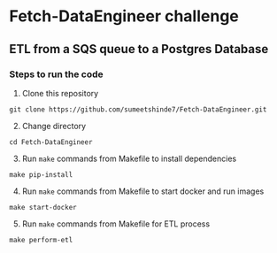 # Fetch-DataEngineer challenge

## ETL from a SQS queue to a Postgres Database

### Steps to run the code
1. Clone this repository
  ```
  git clone https://github.com/sumeetshinde7/Fetch-DataEngineer.git
  ```
2. Change directory
  ```
  cd Fetch-DataEngineer
  ```
3. Run ```make``` commands from Makefile to install dependencies
  ```
  make pip-install
  ```
4. Run ```make``` commands from Makefile to start docker and run images
  ```
  make start-docker
  ```  
5. Run ```make``` commands from Makefile for ETL process
  ```
  make perform-etl
  ```
